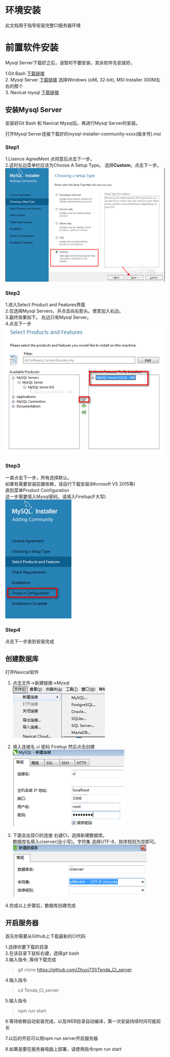 # 环境安装 
此文档用于指导安装完整CI服务器环境  

# 前置软件安装  
Mysql Server下载好之后，请暂时不要安装，其余软件先安装好。

1.Git Bash [下载链接](https://git-scm.com/downloads)   
2. Mysql Server  [下载链接](https://dev.mysql.com/downloads/windows/installer/)     选择Windows (x86, 32-bit), MSI Installer  300M左右的那个   
3. Navicat mysql  [下载链接](http://www.navicat.com.cn/products/navicat-for-mysql)  

## 安装Mysql Server  
安装好Git Bash 和 Navicat Mysql后。再进行Mysql Server的安装。  

打开Mysql Server连接下载好的mysql-installer-community-xxxx(版本号).msi 

### Step1 
1.Lisence AgreeMent 点同意后点击下一步。  
2.这时左边菜单栏应该为Choose A Setup Type。
选择**Custom**。点击下一步。
![安装步骤1](./imgs/OEM/mysql_install0.png)


### Step2  
1.进入Select Product and Features界面  
2.仅选择Mysql Servers，并点击向右箭头。使其加入右边。  
3.最终效果如下。  右边只有Mysql Server。  
4.点击下一步
![安装步骤2](./imgs/OEM/mysql_install1.png)

### Step3 
一直点击下一步，所有选择默认。  
如果有需要安装前置依赖，请自行下载安装(Microsoft VS 2015等)      
直到菜单Product Configuration   
这一步需要填入Mysql密码，请填入Fireitup(F大写)   
![安装步骤3](./imgs/OEM/mysql_install2.png)  

### Step4  
点击下一步直到安装完成  

## 创建数据库
打开Navicat软件  

1. 点击文件->新建链接->Mysql  
![](./imgs/OEM/createDB.png)  

2. 填入连接名 ci  密码 Fireitup  然后点击创建  
![](./imgs/OEM/newConnection.png)  

3. 下面会出现CI的连接 右键CI，选择新建数据库。    
数据库名填入ciserver(全小写)。字符集 选择UTF-8，排序规则为空即可。    
![](./imgs/OEM/newDB.png)  

4.完成以上步骤后，数据库创建完成  

## 开启服务器  

首先你需要从Github上下载最新的CI代码  

1.选择你要下载的目录  
2.在该目录下鼠标右键，选择git bash  
3.输入指令 ,等待下载完成
> git clone https://github.com/Zhuyi731/Tenda_CI_server 

4.输入指令 
> cd Tenda_CI_server 

5.输入指令  
> npm run start  

6.等待依赖自动安装完成，以及WEB目录自动编译，第一次安装持续时间可能较长   

7.以后的开启可以用npm run server开启服务器   

8.如果是要在服务器电脑上部署，请使用指令npm run start

